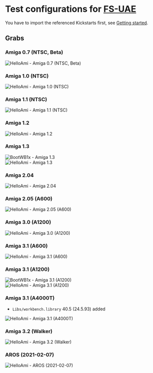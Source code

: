 Test configurations for [FS-UAE](https://fs-uae.net/)
=====================================================

You have to import the referenced Kickstarts first, see
[Getting started](https://fs-uae.net/docs/getting-started).


Grabs
-----

### Amiga 0.7 (NTSC, Beta)

![HelloAmi - Amiga 0.7 (NTSC, Beta)](H/HelloAmi-amiga-os-070.png)

### Amiga 1.0 (NTSC)

![HelloAmi - Amiga 1.0 (NTSC)](H/HelloAmi-amiga-os-100.png)

### Amiga 1.1 (NTSC)

![HelloAmi - Amiga 1.1 (NTSC)](H/HelloAmi-amiga-os-110-ntsc.png)

### Amiga 1.2

![HelloAmi - Amiga 1.2](H/HelloAmi-amiga-os-120.png)

### Amiga 1.3

![BootWB1x - Amiga 1.3](B/BootWB1x-amiga-os-130.png)  
![HelloAmi - Amiga 1.3](H/HelloAmi-amiga-os-130.png)

### Amiga 2.04  

![HelloAmi - Amiga 2.04](H/HelloAmi-amiga-os-204.png)

### Amiga 2.05 (A600)

![HelloAmi - Amiga 2.05 (A600)](H/HelloAmi-amiga-os-205-a600.png)

### Amiga 3.0 (A1200)

![HelloAmi - Amiga 3.0 (A1200)](H/HelloAmi-amiga-os-300-a1200.png)

### Amiga 3.1 (A600)

![HelloAmi - Amiga 3.1 (A600)](H/HelloAmi-amiga-os-310-a600.png)

### Amiga 3.1 (A1200)

![BootWB1x - Amiga 3.1 (A1200)](B/BootWB1x-amiga-os-310-a1200.png)  
![HelloAmi - Amiga 3.1 (A1200)](H/HelloAmi-amiga-os-310-a1200.png)

### Amiga 3.1 (A4000T)

- `Libs/workbench.library` 40.5 (24.5.93) added

[//]: # (HelloAmi-amiga-os-310-a4000t)
![HelloAmi - Amiga 3.1 (A4000T)](H/HelloAmi-amiga-os-310-a4000t.png)

### Amiga 3.2 (Walker)

![HelloAmi - Amiga 3.2 (Walker)](H/HelloAmi-amiga-os-320-walker.png)

### AROS (2021-02-07)

![HelloAmi - AROS (2021-02-07)](H/HelloAmi-aros-20210207.png)

